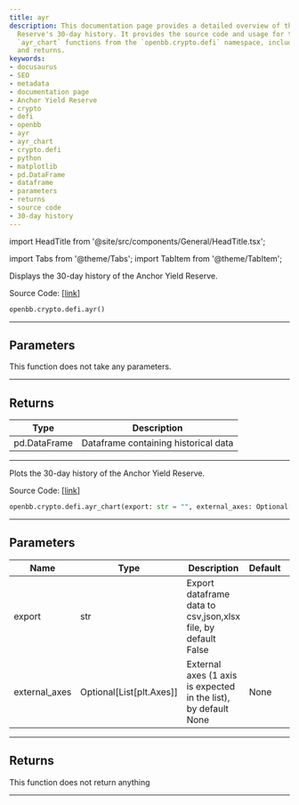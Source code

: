 ```yaml
---
title: ayr
description: This documentation page provides a detailed overview of the Anchor Yield
  Reserve's 30-day history. It provides the source code and usage for the `ayr` and
  `ayr_chart` functions from the `openbb.crypto.defi` namespace, including parameters
  and returns.
keywords:
- docusaurus
- SEO
- metadata
- documentation page
- Anchor Yield Reserve
- crypto
- defi
- openbb
- ayr
- ayr_chart
- crypto.defi
- python
- matplotlib
- pd.DataFrame
- dataframe
- parameters
- returns
- source code
- 30-day history
---
```


import HeadTitle from '@site/src/components/General/HeadTitle.tsx';

<HeadTitle title="crypto.defi.ayr - Reference | OpenBB SDK Docs" />

import Tabs from '@theme/Tabs';
import TabItem from '@theme/TabItem';

<Tabs>
<TabItem value="model" label="Model" default>

Displays the 30-day history of the Anchor Yield Reserve.

Source Code: [[link](https://github.com/OpenBB-finance/OpenBBTerminal/tree/main/openbb_terminal/cryptocurrency/defi/terraengineer_model.py#L63)]

```python
openbb.crypto.defi.ayr()
```

---

## Parameters

This function does not take any parameters.

---

## Returns

| Type | Description |
| ---- | ----------- |
| pd.DataFrame | Dataframe containing historical data |
---

</TabItem>
<TabItem value="view" label="Chart">

Plots the 30-day history of the Anchor Yield Reserve.

Source Code: [[link](https://github.com/OpenBB-finance/OpenBBTerminal/tree/main/openbb_terminal/cryptocurrency/defi/terraengineer_view.py#L85)]

```python
openbb.crypto.defi.ayr_chart(export: str = "", external_axes: Optional[List[matplotlib.axes._axes.Axes]] = None)
```

---

## Parameters

| Name | Type | Description | Default | Optional |
| ---- | ---- | ----------- | ------- | -------- |
| export | str | Export dataframe data to csv,json,xlsx file, by default False |  | True |
| external_axes | Optional[List[plt.Axes]] | External axes (1 axis is expected in the list), by default None | None | True |


---

## Returns

This function does not return anything

---

</TabItem>
</Tabs>

